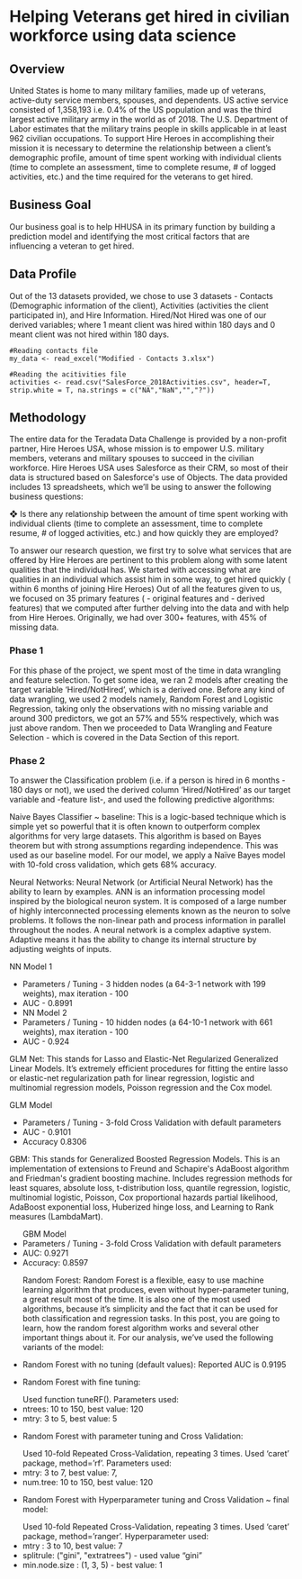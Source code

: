 # Helping Veterans get hired in civilian workforce using data science 

## Overview

United States is home to many military families, made up of veterans, active-duty service members, spouses, and dependents. US active service consisted of 1,358,193 i.e. 0.4% of the US population and was the third largest active military army in the world as of 2018. The U.S. Department of Labor estimates that the military trains people in skills applicable in at least 962 civilian occupations. To support Hire Heroes in accomplishing their mission it is necessary to determine the relationship between a client’s demographic profile, amount of time spent working with individual clients (time to complete an assessment, time to complete resume, # of logged activities, etc.)  and the time required for the veterans to get hired. 


## Business Goal

Our business goal is to help HHUSA in its primary function by building a prediction model and identifying the most critical factors that are influencing a veteran to get hired. 

## Data Profile

Out of the 13 datasets provided, we chose to use 3 datasets - Contacts (Demographic information of the client), Activities (activities the client participated in), and Hire Information. Hired/Not Hired was one of our derived variables; where 1 meant client was hired within 180 days and 0 meant client was not hired within 180 days.

```{r}
#Reading contacts file
my_data <- read_excel("Modified - Contacts 3.xlsx")

#Reading the acitivities file
activities <- read.csv("SalesForce_2018Activities.csv", header=T, strip.white = T, na.strings = c("NA","NaN","","?"))
```
## Methodology

The entire data for the Teradata Data Challenge is provided by a non-profit partner, Hire Heroes USA, whose mission is to empower U.S. military members, veterans and military spouses to succeed in the civilian workforce. Hire Heroes USA uses Salesforce as their CRM, so most of their data is structured based on Salesforce's use of Objects. The data provided includes 13 spreadsheets, which we’ll be using to answer the following business questions:

❖	Is there any relationship between the amount of time spent working with individual clients (time to complete an assessment, time to complete resume, # of logged activities, etc.) and how quickly they are employed?

To answer our research question, we first try to solve what services that are offered by Hire Heroes are pertinent to this problem along with some latent qualities that the individual has. We started with accessing what are qualities in an individual which assist him in some way, to get hired quickly ( within 6 months of joining Hire Heroes)
Out of all the features given to us, we focused on 35 primary features ( - original features and - derived features) that we computed after further delving into the data and with help from Hire Heroes. Originally, we had over 300+ features, with 45% of missing data.

### Phase 1

For this phase of the project, we spent most of the time in data wrangling and feature selection. To get some idea, we ran 2 models after creating the target variable ‘Hired/NotHired’, which is a derived one. 
Before any kind of data wrangling, we used 2 models namely, Random Forest and Logistic Regression, taking only the observations with no missing variable and around 300 predictors, we got an 57% and 55% respectively, which was just above random. Then we proceeded to Data Wrangling and Feature Selection - which is covered in the Data Section of this report.

### Phase 2

To answer the Classification problem (i.e. if a person is hired in 6 months - 180 days or not), we used the derived column ‘Hired/NotHired’ as our target variable and -feature list-, and used the following predictive algorithms:

Naive Bayes Classifier ~ baseline: 
This is a logic-based technique which is simple yet so powerful that it is often known to outperform complex algorithms for very large datasets. This algorithm is based on Bayes theorem but with strong assumptions regarding independence. This was used as our baseline model. 
For our model, we apply a Naïve Bayes model with 10-fold cross validation, which gets 68% accuracy.

Neural Networks:
Neural Network (or Artificial Neural Network) has the ability to learn by examples. ANN is an information processing model inspired by the biological neuron system. It is composed of a large number of highly interconnected processing elements known as the neuron to solve problems. It follows the non-linear path and process information in parallel throughout the nodes. A neural network is a complex adaptive system. Adaptive means it has the ability to change its internal structure by adjusting weights of inputs. 

NN Model 1
<ul>
<li>Parameters / Tuning - 3 hidden nodes (a 64-3-1 network with 199 weights), max iteration - 100 </li>
<li> AUC - 0.8991 </li>
<li> NN Model 2 </li>
<li> Parameters / Tuning - 10 hidden nodes (a 64-10-1 network with 661 weights), max iteration - 100 </li>
<li> AUC - 0.924 </li>
</ul>

GLM Net: 
This stands for Lasso and Elastic-Net Regularized Generalized Linear Models. It’s extremely efficient procedures for fitting the entire lasso or elastic-net regularization path for linear regression, logistic and multinomial regression models, Poisson regression and the Cox model. 

GLM Model
<ul>
<li>Parameters / Tuning - 3-fold Cross Validation with default parameters
<li>AUC - 0.9101
<li>Accuracy 0.8306
</ul>

GBM:
This stands for Generalized Boosted Regression Models. This is an implementation of extensions to Freund and Schapire's AdaBoost algorithm and Friedman's gradient boosting machine. Includes regression methods for least squares, absolute loss, t-distribution loss, quantile regression, logistic, multinomial logistic, Poisson, Cox proportional hazards partial likelihood, AdaBoost exponential loss, Huberized hinge loss, and Learning to Rank measures (LambdaMart). 
<ul>
GBM Model
<li>Parameters / Tuning - 3-fold Cross Validation with default parameters
<li>AUC: 0.9271
<li>Accuracy: 0.8597 
</ul>
<ul>
Random Forest:
Random Forest is a flexible, easy to use machine learning algorithm that produces, even without hyper-parameter tuning, a great result most of the time. It is also one of the most used algorithms, because it’s simplicity and the fact that it can be used for both classification and regression tasks. In this post, you are going to learn, how the random forest algorithm works and several other important things about it.
For our analysis, we’ve used the following variants of the model:
<li> <p> 	Random Forest with no tuning (default values): Reported AUC is 0.9195 </li> </p> 
<li> <p> 	Random Forest with fine tuning: </li> </p> 
Used function tuneRF(). Parameters used:
<li>ntrees: 10 to 150, best value: 120
<li>mtry: 3 to 5, best value: 5
<li> <p> Random Forest with parameter tuning and Cross Validation: </li> </p> 
Used 10-fold Repeated Cross-Validation, repeating 3 times. Used ‘caret’ package, method=’rf’. Parameters used:
<li>mtry: 3 to 7, best value: 7, 
<li>num.tree: 10 to 150, best value: 120
<li> <p> Random Forest with Hyperparameter tuning and Cross Validation ~ final model: </li> </p> 
Used 10-fold Repeated Cross-Validation, repeating 3 times. Used ‘caret’ package, method=’ranger’. Hyperparameter used:
<li>mtry : 3 to 10, best value: 7
<li>splitrule: ("gini", "extratrees") - used value “gini”
<li>min.node.size : (1, 3, 5) - best value: 1

</ul>
